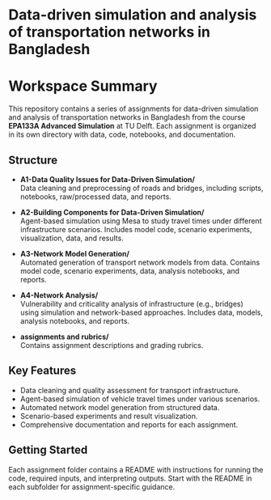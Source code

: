 # Data-driven simulation and analysis of transportation networks in Bangladesh

# Workspace Summary

This repository contains a series of assignments for data-driven simulation and analysis of transportation networks in Bangladesh from the course **EPA133A Advanced Simulation** at TU Delft. Each assignment is organized in its own directory with data, code, notebooks, and documentation.

## Structure

- **A1-Data Quality Issues for Data-Driven Simulation/**  
  Data cleaning and preprocessing of roads and bridges, including scripts, notebooks, raw/processed data, and reports.

- **A2-Building Components for Data-Driven Simulation/**  
  Agent-based simulation using Mesa to study travel times under different infrastructure scenarios. Includes model code, scenario experiments, visualization, data, and results.

- **A3-Network Model Generation/**  
  Automated generation of transport network models from data. Contains model code, scenario experiments, data, analysis notebooks, and reports.

- **A4-Network Analysis/**  
  Vulnerability and criticality analysis of infrastructure (e.g., bridges) using simulation and network-based approaches. Includes data, models, analysis notebooks, and reports.

- **assignments and rubrics/**  
  Contains assignment descriptions and grading rubrics.

## Key Features

- Data cleaning and quality assessment for transport infrastructure.
- Agent-based simulation of vehicle travel times under various scenarios.
- Automated network model generation from structured data.
- Scenario-based experiments and result visualization.
- Comprehensive documentation and reports for each assignment.

## Getting Started

Each assignment folder contains a README with instructions for running the code, required inputs, and interpreting outputs. Start with the README in each subfolder for assignment-specific guidance.